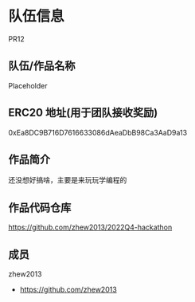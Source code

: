 # 队伍信息
PR12

## 队伍/作品名称
Placeholder

## ERC20 地址(用于团队接收奖励)
0xEa8DC9B716D7616633086dAeaDbB98Ca3AaD9a13

## 作品简介
还没想好搞啥，主要是来玩玩学编程的

## 作品代码仓库
https://github.com/zhew2013/2022Q4-hackathon

## 成员
zhew2013
- https://github.com/zhew2013
